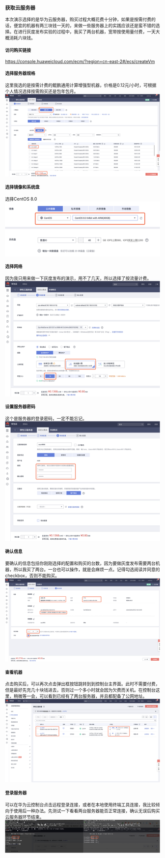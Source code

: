 ### 获取云服务器
本次演示选择的是华为云服务器，购买过程大概花费十分钟，如果是按需付费的话，便宜的机器有两三块钱一天的，来做一些服务器上的实践应该还是蛮不错的选择。在进行灰度发布实验的过程中，我买了两台机器，宽带按使用量付费，一天大概消耗六块钱。

#### 访问购买链接
https://console.huaweicloud.com/ecm/?region=cn-east-2#/ecs/createVm

#### 选择服务器规格
这里我选的是按需计费的鲲鹏通用计算增强型机器，价格是0.12元/小时，可根据个人情况选择按需购买还是包年包月。
![guige](./img/guige.png)

#### 选择镜像和系统盘
选择CentOS 8.0
![jingxiang](./img/jingxiang.png)

#### 选择网络
因为我只用来做一下灰度发布的演示，用不了几天，所以选择了按流量计费。
![wangluo](./img/wangluo.png)

#### 设置服务器密码
这个是服务器的登录密码，一定不能忘记。
![mima](./img/mima.png)

#### 确认信息
要确认的信息包括你刚刚选择的配置和购买的台数，因为要做灰度发布需要两台机器，所以我买了两台。一台也可以操作，就是会麻烦一点。记得勾选阅读并同意的checkbox，否则不能购买。
![two](./img/two.png)

#### 查看机器
点击购买后，可以再次点击弹出框按钮跳转到到控制台主界面。此时不需要付费，但是最好先充几十块钱进去，否则过一个多小时就会因为欠费而关机。在控制台这里，稍微等一会，可以看到已经有了两台服务器，并且都配备了公网地址。
![console](./img/console.png)

#### 登录服务器
可以在华为云控制台点击远程登录连接，或者在本地使用终端工具连接，我比较倾向于使用后一种办法。先测试一下看看两台服务器能否正常连接，确认无误后购买云服务器环节结束。
![login](./img/login.jpg)
